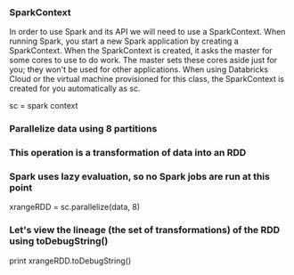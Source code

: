 
### SparkContext

In order to use Spark and its API we will need to use a SparkContext. When running Spark, you start a new Spark application by creating a SparkContext. When the SparkContext is created, it asks the master for some cores to use to do work. The master sets these cores aside just for you; they won't be used for other applications. When using Databricks Cloud or the virtual machine provisioned for this class, the SparkContext is created for you automatically as sc.

sc = spark context

### Parallelize data using 8 partitions
### This operation is a transformation of data into an RDD
### Spark uses lazy evaluation, so no Spark jobs are run at this point
xrangeRDD = sc.parallelize(data, 8)

### Let's view the lineage (the set of transformations) of the RDD using toDebugString()
print xrangeRDD.toDebugString()

